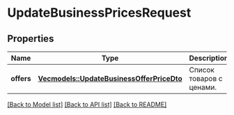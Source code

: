 # UpdateBusinessPricesRequest

## Properties

Name | Type | Description | Notes
------------ | ------------- | ------------- | -------------
**offers** | [**Vec<models::UpdateBusinessOfferPriceDto>**](UpdateBusinessOfferPriceDTO.md) | Список товаров с ценами. | 

[[Back to Model list]](../README.md#documentation-for-models) [[Back to API list]](../README.md#documentation-for-api-endpoints) [[Back to README]](../README.md)


